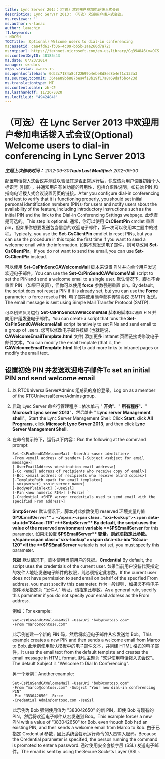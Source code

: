 ```yaml
---
title: Lync Server 2013：（可选）欢迎用户参加电话拨入式会议
description: Lync Server 2013： (可选) 欢迎用户拨入式会议。
ms.reviewer: ''
ms.author: v-lanac
author: lanachin
f1.keywords:
- NOCSH
TOCTitle: (Optional) Welcome users to dial-in conferencing
ms:assetid: caa4fd61-f506-4c09-bb5b-1aa260d7a720
ms:mtpsurl: https://technet.microsoft.com/en-us/library/Gg398846(v=OCS.15)
ms:contentKeyID: 48185443
ms.date: 07/23/2014
manager: serdars
mtps_version: v=OCS.15
ms.openlocfilehash: 0d33c7184a8cf22699b4ebe8d8ea8b4ef1c133a3
ms.sourcegitcommit: 36fee89bb887bea4f18b19f17a8c69daf5bc423d
ms.translationtype: MT
ms.contentlocale: zh-CN
ms.lasthandoff: 11/26/2020
ms.locfileid: "49424840"
---
```

# <a name="optional-welcome-users-to-dial-in-conferencing-in-lync-server-2013"></a><span data-ttu-id="84cac-103">（可选）在 Lync Server 2013 中欢迎用户参加电话拨入式会议</span><span class="sxs-lookup"><span data-stu-id="84cac-103">(Optional) Welcome users to dial-in conferencing in Lync Server 2013</span></span>

<div data-xmlns="http://www.w3.org/1999/xhtml">

<div class="topic" data-xmlns="http://www.w3.org/1999/xhtml" data-msxsl="urn:schemas-microsoft-com:xslt" data-cs="https://msdn.microsoft.com/">

<div data-asp="https://msdn2.microsoft.com/asp">



</div>

<div id="mainSection">

<div id="mainBody"><span data-ttu-id="84cac-104">

<span> </span></span><span class="sxs-lookup"><span data-stu-id="84cac-104">

<span> </span></span></span>

<span data-ttu-id="84cac-105">_**主题上次修改时间：** 2012-09-30_</span><span class="sxs-lookup"><span data-stu-id="84cac-105">_**Topic Last Modified:** 2012-09-30_</span></span>

<span data-ttu-id="84cac-106">配置电话拨入式会议并测试以验证其是否正常运行后，你应该为用户设置初始个人标识号 (引脚) ，并通知用户有关功能的可用性，包括介绍性说明，如初始 PIN 和指向电话拨入式会议设置网页的链接。</span><span class="sxs-lookup"><span data-stu-id="84cac-106">After you configure dial-in conferencing and test to verify that it is functioning properly, you should set initial personal identification numbers (PINs) for users and notify users about the availability of the feature, including introductory instructions such as the initial PIN and the link to the Dial-in Conferencing Settings webpage.</span></span> <span data-ttu-id="84cac-107">此步骤是可选的。</span><span class="sxs-lookup"><span data-stu-id="84cac-107">This step is optional.</span></span> <span data-ttu-id="84cac-108">通常，你可以使用 **CsClientPin** cmdlet 重置 pin，但如果你想要发送包含信息的欢迎电子邮件，第一次可以使用本主题中的过程。</span><span class="sxs-lookup"><span data-stu-id="84cac-108">Typically, you use the **Set-CsClientPin** cmdlet to reset PINs, but you can use the procedure in this topic the first time if you want to send a welcome email with the information.</span></span> <span data-ttu-id="84cac-109">如果不想发送电子邮件，则可以改用 **Set-CsClientPin**。</span><span class="sxs-lookup"><span data-stu-id="84cac-109">If you do not want to send the email, you can use **Set-CsClientPin** instead.</span></span>

<span data-ttu-id="84cac-110">可以使用 **Set-CsPinSendCAWelcomeMail** 脚本来设置 PIN 并向单个用户发送欢迎电子邮件。</span><span class="sxs-lookup"><span data-stu-id="84cac-110">You can use the **Set-CsPinSendCAWelcomeMail** script to set the PIN and send a welcome email to a single user.</span></span> <span data-ttu-id="84cac-111">默认情况下，脚本不会重置 PIN （如果已设置），但你可以使用 **force** 参数强制重置 pin。</span><span class="sxs-lookup"><span data-stu-id="84cac-111">By default, the script does not reset a PIN if it is already set, but you can use the **Force** parameter to force reset a PIN.</span></span> <span data-ttu-id="84cac-112">电子邮件使用简单邮件传输协议 (SMTP) 发送。</span><span class="sxs-lookup"><span data-stu-id="84cac-112">The email message is sent using Simple Mail Transfer Protocol (SMTP).</span></span>

<span data-ttu-id="84cac-113">可以创建反复运行 **Set-CsPinSendCAWelcomeMail** 脚本的脚本以设置 PIN 并向用户组发送电子邮件。</span><span class="sxs-lookup"><span data-stu-id="84cac-113">You can create a script that runs the **Set-CsPinSendCAWelcomeMail** script iteratively to set PINs and send email to a group of users.</span></span> <span data-ttu-id="84cac-114">您可以修改电子邮件模板 (也就是说， **CAWelcomeEmailTemplate.html** 文件) 添加更多 intranet 页面链接或修改电子邮件文本。</span><span class="sxs-lookup"><span data-stu-id="84cac-114">You can modify the email template (that is, the **CAWelcomeEmailTemplate.html** file) to add more links to intranet pages or modify the email text.</span></span>

<div>

## <a name="to-set-an-initial-pin-and-send-welcome-email"></a><span data-ttu-id="84cac-115">设置初始 PIN 并发送欢迎电子邮件</span><span class="sxs-lookup"><span data-stu-id="84cac-115">To set an initial PIN and send welcome email</span></span>

1.  <span data-ttu-id="84cac-116">以 RTCUniversalServerAdmins 组成员的身份登录。</span><span class="sxs-lookup"><span data-stu-id="84cac-116">Log on as a member of the RTCUniversalServerAdmins group.</span></span>

2.  <span data-ttu-id="84cac-117">启动 Lync Server 命令行管理程序：依次单击 " **开始**"、" **所有程序**"、" **Microsoft Lync server 2013**"，然后单击 " **Lync server Management shell**"。</span><span class="sxs-lookup"><span data-stu-id="84cac-117">Start the Lync Server Management Shell: Click **Start**, click **All Programs**, click **Microsoft Lync Server 2013**, and then click **Lync Server Management Shell**.</span></span>

3.  <span data-ttu-id="84cac-118">在命令提示符下，运行以下内容：</span><span class="sxs-lookup"><span data-stu-id="84cac-118">Run the following at the command prompt:</span></span>
    
        Set-CsPinSendCAWelcomeMail -UserUri <user identifier>
        -From <email address of sender> [-Subject <subject for email message>]
        [-UserEmailAddress <destination email address>]
        [-Cc <email address of recipients who receive copy of email>]
        [-Bcc <email address of recipients who receive blind copies>]
        [-TemplatePath <path for email template>]
        [-SmtpServer] <SMTP server name>]
        [-BodyAsPlainText] [-UseSsl]
        [-Pin <new numeric PIN>] [-Force] `
        [-Credential <SMTP server credentials used to send email with the specified From address>]
    
    <span data-ttu-id="84cac-119">**SmtpServer**   默认情况下，脚本对此参数使用 reserved 环境变量的值 **$PSEmailServer** 。</span><span class="sxs-lookup"><span data-stu-id="84cac-119">**SmtpServer**   By default, the script uses the value of the reserved environment variable **$PSEmailServer** for this parameter.</span></span> <span data-ttu-id="84cac-120">如果未设置 **$PSEmailServer** 变量，则必须指定此参数。</span><span class="sxs-lookup"><span data-stu-id="84cac-120">If the **$PSEmailServer** variable is not set, you must specify this parameter.</span></span>
    
    <span data-ttu-id="84cac-121">**凭据**   默认情况下，脚本使用当前用户的凭据。</span><span class="sxs-lookup"><span data-stu-id="84cac-121">**Credential**   By default, the script uses the credentials of the current user.</span></span> <span data-ttu-id="84cac-122">如果当前用户没有代表指定的发件人地址发送电子邮件的权限，则必须指定此参数。</span><span class="sxs-lookup"><span data-stu-id="84cac-122">If the current user does not have permission to send email on behalf of the specified From address, you must specify this parameter.</span></span> <span data-ttu-id="84cac-123">作为一般规则，如果您不将电子邮件地址指定为 "发件人" 地址，请指定此参数。</span><span class="sxs-lookup"><span data-stu-id="84cac-123">As a general rule, specify this parameter if you do not specify your email address as the From address.</span></span>
    
    <span data-ttu-id="84cac-124">例如：</span><span class="sxs-lookup"><span data-stu-id="84cac-124">For example:</span></span>
    
        Set-CsPinSendCAWelcomeMail -UserUri "bob@contoso.com"
        -From "marco@contoso.com"
    
    <span data-ttu-id="84cac-125">此示例创建一个新的 PIN 码，然后将欢迎电子邮件从宏发送给 Bob。</span><span class="sxs-lookup"><span data-stu-id="84cac-125">This example creates a new PIN and then sends a welcome email from Marco to Bob.</span></span> <span data-ttu-id="84cac-126">此示例使用默认模板中的电子邮件文本，并创建 HTML 格式的电子邮件。</span><span class="sxs-lookup"><span data-stu-id="84cac-126">It uses the email text from the default template and creates the email message in HTML format.</span></span> <span data-ttu-id="84cac-127">默认主题为 "欢迎使用电话拨入式会议"。</span><span class="sxs-lookup"><span data-stu-id="84cac-127">The default Subject is "Welcome to Dial In Conferencing".</span></span>
    
    <span data-ttu-id="84cac-128">另一个示例：</span><span class="sxs-lookup"><span data-stu-id="84cac-128">Another example:</span></span>
    
        Set-CsPinSendCAWelcomeMail -UserUri "bob@contoso.com"
        -From "marco@contoso.com" -Subject "Your new dial-in conferencing PIN"
        -Pin "383042650" -Force
        -Credential Admin@contoso.com -UseSsl
    
    <span data-ttu-id="84cac-129">此示例为 Bob 强制使用值为 "383042650" 的新 PIN，即使 Bob 有现有的 PIN，然后将欢迎电子邮件从宏发送到 Bob。</span><span class="sxs-lookup"><span data-stu-id="84cac-129">This example forces a new PIN with a value of "383042650" for Bob, even though Bob had an existing PIN, and then sends a welcome email from Marco to Bob.</span></span> <span data-ttu-id="84cac-130">由于已指定 Credential 参数，因此系统会提示运行命令的人员输入密码。</span><span class="sxs-lookup"><span data-stu-id="84cac-130">Because the Credential parameter is specified, the person running the command is prompted to enter a password.</span></span> <span data-ttu-id="84cac-131">通过使用安全套接字层 (SSL) 发送电子邮件。</span><span class="sxs-lookup"><span data-stu-id="84cac-131">The email is sent by using the Secure Sockets Layer (SSL).</span></span>

<span data-ttu-id="84cac-132"></div>

</div>

<span> </span>

</div>

</div>

</span><span class="sxs-lookup"><span data-stu-id="84cac-132"></div>

</div>

<span> </span>

</div>

</div>

</span></span></div>


